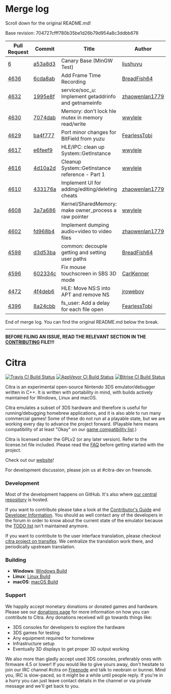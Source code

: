 # Merge log

Scroll down for the original README.md!

Base revision: 704727cfff780b35be1d26b79d954a8c3ddbb678

|Pull Request|Commit|Title|Author|Merged?|
|----|----|----|----|----|
|[6](https://github.com/citra-emu/citra-canary/pull/6)|[a53a8d3](https://github.com/citra-emu/citra-canary/pull/6/files/)|Canary Base (MinGW Test)|[liushuyu](https://github.com/liushuyu)|Yes|
|[4636](https://github.com/citra-emu/citra/pull/4636)|[6cda8ab](https://github.com/citra-emu/citra/pull/4636/files/)|Add Frame Time Recording|[BreadFish64](https://github.com/BreadFish64)|Yes|
|[4632](https://github.com/citra-emu/citra/pull/4632)|[1995e8f](https://github.com/citra-emu/citra/pull/4632/files/)|service/soc_u: Implement getaddrinfo and getnameinfo|[zhaowenlan1779](https://github.com/zhaowenlan1779)|Yes|
|[4630](https://github.com/citra-emu/citra/pull/4630)|[7074dab](https://github.com/citra-emu/citra/pull/4630/files/)|Memory: don't lock hle mutex in memory read/write|[wwylele](https://github.com/wwylele)|Yes|
|[4629](https://github.com/citra-emu/citra/pull/4629)|[ba4f777](https://github.com/citra-emu/citra/pull/4629/files/)|Port minor changes for BitField from yuzu|[FearlessTobi](https://github.com/FearlessTobi)|Yes|
|[4617](https://github.com/citra-emu/citra/pull/4617)|[e6feef9](https://github.com/citra-emu/citra/pull/4617/files/)|HLE/IPC: clean up System::GetInstance|[wwylele](https://github.com/wwylele)|Yes|
|[4616](https://github.com/citra-emu/citra/pull/4616)|[4d10a2d](https://github.com/citra-emu/citra/pull/4616/files/)|Cleanup System::GetInstance reference - Part 1|[wwylele](https://github.com/wwylele)|Yes|
|[4610](https://github.com/citra-emu/citra/pull/4610)|[433176a](https://github.com/citra-emu/citra/pull/4610/files/)|Implement UI for adding/editing/deleting cheats|[zhaowenlan1779](https://github.com/zhaowenlan1779)|Yes|
|[4608](https://github.com/citra-emu/citra/pull/4608)|[3a7a686](https://github.com/citra-emu/citra/pull/4608/files/)|Kernel/SharedMemory: make owner_process a raw pointer|[wwylele](https://github.com/wwylele)|Yes|
|[4602](https://github.com/citra-emu/citra/pull/4602)|[fd968b4](https://github.com/citra-emu/citra/pull/4602/files/)|Implement dumping audio+video to video files|[zhaowenlan1779](https://github.com/zhaowenlan1779)|Yes|
|[4598](https://github.com/citra-emu/citra/pull/4598)|[d3d53ba](https://github.com/citra-emu/citra/pull/4598/files/)|common: decouple getting and setting user paths|[BreadFish64](https://github.com/BreadFish64)|Yes|
|[4596](https://github.com/citra-emu/citra/pull/4596)|[602334c](https://github.com/citra-emu/citra/pull/4596/files/)|Fix mouse touchscreen in SBS 3D mode|[CarlKenner](https://github.com/CarlKenner)|Yes|
|[4472](https://github.com/citra-emu/citra/pull/4472)|[4f4deb6](https://github.com/citra-emu/citra/pull/4472/files/)|HLE: Move NS:S into APT and remove NS|[jroweboy](https://github.com/jroweboy)|Yes|
|[4396](https://github.com/citra-emu/citra/pull/4396)|[8a24cbb](https://github.com/citra-emu/citra/pull/4396/files/)|fs_user: Add a delay for each file open|[FearlessTobi](https://github.com/FearlessTobi)|Yes|


End of merge log. You can find the original README.md below the break.

------

**BEFORE FILING AN ISSUE, READ THE RELEVANT SECTION IN THE [CONTRIBUTING](https://github.com/citra-emu/citra/wiki/Contributing#reporting-issues) FILE!!!**

Citra
==============
[![Travis CI Build Status](https://travis-ci.org/citra-emu/citra.svg?branch=master)](https://travis-ci.org/citra-emu/citra)
[![AppVeyor CI Build Status](https://ci.appveyor.com/api/projects/status/sdf1o4kh3g1e68m9?svg=true)](https://ci.appveyor.com/project/bunnei/citra)
[![Bitrise CI Build Status](https://app.bitrise.io/app/4ccd8e5720f0d13b/status.svg?token=H32TmbCwxb3OQ-M66KbAyw&branch=master)](https://app.bitrise.io/app/4ccd8e5720f0d13b)

Citra is an experimental open-source Nintendo 3DS emulator/debugger written in C++. It is written with portability in mind, with builds actively maintained for Windows, Linux and macOS.

Citra emulates a subset of 3DS hardware and therefore is useful for running/debugging homebrew applications, and it is also able to run many commercial games! Some of these do not run at a playable state, but we are working every day to advance the project forward. (Playable here means compatibility of at least "Okay" on our [game compatibility list](https://citra-emu.org/game).)

Citra is licensed under the GPLv2 (or any later version). Refer to the license.txt file included. Please read the [FAQ](https://citra-emu.org/wiki/faq/) before getting started with the project.

Check out our [website](https://citra-emu.org/)!

For development discussion, please join us at #citra-dev on freenode.

### Development

Most of the development happens on GitHub. It's also where [our central repository](https://github.com/citra-emu/citra) is hosted.

If you want to contribute please take a look at the [Contributor's Guide](CONTRIBUTING.md) and [Developer Information](https://github.com/citra-emu/citra/wiki/Developer-Information). You should as well contact any of the developers in the forum in order to know about the current state of the emulator because the [TODO list](https://docs.google.com/document/d/1SWIop0uBI9IW8VGg97TAtoT_CHNoP42FzYmvG1F4QDA) isn't maintained anymore.

If you want to contribute to the user interface translation, please checkout [citra project on transifex](https://www.transifex.com/citra/citra). We centralize the translation work there, and periodically upstream translation.

### Building

* __Windows__: [Windows Build](https://github.com/citra-emu/citra/wiki/Building-For-Windows)
* __Linux__: [Linux Build](https://github.com/citra-emu/citra/wiki/Building-For-Linux)
* __macOS__: [macOS Build](https://github.com/citra-emu/citra/wiki/Building-for-macOS)


### Support
We happily accept monetary donations or donated games and hardware. Please see our [donations page](https://citra-emu.org/donate/) for more information on how you can contribute to Citra. Any donations received will go towards things like:
* 3DS consoles for developers to explore the hardware
* 3DS games for testing
* Any equipment required for homebrew
* Infrastructure setup
* Eventually 3D displays to get proper 3D output working

We also more than gladly accept used 3DS consoles, preferably ones with firmware 4.5 or lower! If you would like to give yours away, don't hesitate to join our IRC channel #citra on [Freenode](http://webchat.freenode.net/?channels=citra) and talk to neobrain or bunnei. Mind you, IRC is slow-paced, so it might be a while until people reply. If you're in a hurry you can just leave contact details in the channel or via private message and we'll get back to you.
